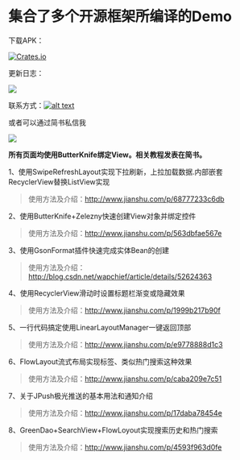 # 集合了多个开源框架所编译的Demo


下载APK：

[![Crates.io](https://img.shields.io/badge/downloads-APK-blue.svg)](https://github.com/wapchief/android-CollectionDemo/raw/master/apk/app-debug.apk)


更新日志：

[![](https://img.shields.io/badge/Project-%E6%9B%B4%E6%96%B0%E6%97%A5%E5%BF%97-blue.svg)](https://github.com/wapchief/android-CollectionDemo/blob/master/MarkDown/%E6%9B%B4%E6%96%B0%E6%97%A5%E5%BF%97.md)

联系方式：[![alt text](http://rescdn.qqmail.com/zh_CN/htmledition/images/function/qm_open/ico_mailme_02.png)](http://mail.qq.com/cgi-bin/qm_share?t=qm_mailme&email=zLutvK_kpamqjL294q_joQ)

或者可以通过简书私信我


![](https://github.com/wapchief/android-CollectionDemo/blob/master/screenshot/layout-2017-06-29-134424.png?raw=true)


__所有页面均使用ButterKnife绑定View。相关教程发表在简书。__


1、使用SwipeRefreshLayout实现下拉刷新，上拉加载数据.内部嵌套RecyclerView替换ListView实现

> 使用方法及介绍：http://www.jianshu.com/p/68777233c6db

2、使用ButterKnife+Zelezny快速创建View对象并绑定控件

> 使用方法及介绍：http://www.jianshu.com/p/563dbfae567e

3、使用GsonFormat插件快速完成实体Bean的创建

> 使用方法及介绍：http://blog.csdn.net/wapchief/article/details/52624363

4、使用RecyclerView滑动时设置标题栏渐变或隐藏效果

> 使用方法及介绍：http://www.jianshu.com/p/1999b217b90f

5、一行代码搞定使用LinearLayoutManager一键返回顶部

> 使用方法及介绍：http://www.jianshu.com/p/e9778888d1c3

6、FlowLayout流式布局实现标签、类似热门搜索这种效果

> 使用方法及介绍：http://www.jianshu.com/p/caba209e7c51

7、关于JPush极光推送的基本用法和通知介绍

> 使用方法及介绍：http://www.jianshu.com/p/17daba78454e

8、GreenDao+SearchView+FlowLoyout实现搜索历史和热门搜索

> 使用方法及介绍：http://www.jianshu.com/p/4593f963d0fe
